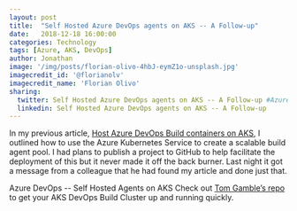 ```yaml
---
layout: post
title:  "Self Hosted Azure DevOps agents on AKS -- A Follow-up"
date:   2018-12-18 16:00:00
categories: Technology
tags: [Azure, AKS, DevOps]
author: Jonathan
image: '/img/posts/florian-olivo-4hbJ-eymZ1o-unsplash.jpg'
imagecredit_id: '@florianolv'
imagecredit_name: 'Florian Olivo'
sharing:
  twitter: Self Hosted Azure DevOps agents on AKS -- A Follow-up #Azure #DevOps #AKS
  linkedin: Self Hosted Azure DevOps agents on AKS -- A Follow-up
---
```


In my previous article, [Host Azure DevOps Build containers on AKS](https://beyondthecorneroffice.com/2018-12-18-host-azure-devops-build-containers-on-aks/), I outlined how to use the Azure Kubernetes Service to create a scalable build agent pool. I had plans to publish a project to GitHub to help facilitate the deployment of this but it never made it off the back burner. Last night it got a message from a colleague that he had found my article and done just that.

Azure DevOps -- Self Hosted Agents on AKS
Check out [Tom Gamble’s repo](https://github.com/gambtho/aks-azuredevops-agent) to get your AKS DevOps Build Cluster up and running quickly.